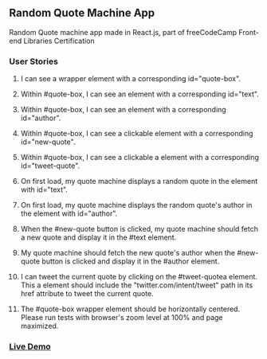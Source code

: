 ## Random Quote Machine App

Random Quote machine app made in React.js, part of freeCodeCamp Front-end Libraries Certification

### User Stories
  1. I can see a wrapper element with a corresponding id="quote-box".

  2. Within #quote-box, I can see an element with a corresponding id="text".

  3. Within #quote-box, I can see an element with a corresponding id="author".
  
  4. Within #quote-box, I can see a clickable element with a corresponding id="new-quote".

  5. Within #quote-box, I can see a clickable a element with a corresponding id="tweet-quote".

  6. On first load, my quote machine displays a random quote in the element with id="text".

  7. On first load, my quote machine displays the random quote's author in the element with id="author".

  8. When the #new-quote button is clicked, my quote machine should fetch a new quote and display it in the #text element.

  9. My quote machine should fetch the new quote's author when the #new-quote button is clicked and display it in the #author element.

  10. I can tweet the current quote by clicking on the #tweet-quotea element. This a element should include the "twitter.com/intent/tweet"       path in its href attribute to tweet the current quote.

  11. The #quote-box wrapper element should be horizontally centered. Please run tests with browser's zoom level at 100% and page                  maximized.
  
  ### [Live Demo](https://cyph09.github.io/quote-machine/)
  
